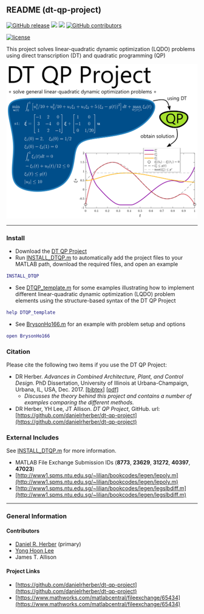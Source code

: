 ## README (dt-qp-project)

[![GitHub release](https://img.shields.io/github/release/danielrherber/dt-qp-project.svg)](https://github.com/danielrherber/dt-qp-project/releases/latest)
[![](https://img.shields.io/badge/language-matlab-EF963C.svg)](https://www.mathworks.com/products/matlab.html)
[![](https://img.shields.io/github/issues-raw/danielrherber/dt-qp-project.svg)](https://github.com/danielrherber/dt-qp-project/issues)
[![GitHub contributors](https://img.shields.io/github/contributors/danielrherber/dt-qp-project.svg)](https://github.com/danielrherber/dt-qp-project/graphs/contributors)

[![license](https://img.shields.io/github/license/danielrherber/dt-qp-project.svg)](https://github.com/danielrherber/dt-qp-project/blob/master/License)

This project solves linear-quadratic dynamic optimization (LQDO) problems using direct transcription (DT) and quadratic programming (QP)

![readme_image.svg](optional/readme_image.svg)

---
### Install
* Download the [DT QP Project](https://github.com/danielrherber/dt-qp-project/archive/master.zip)
* Run [INSTALL_DTQP.m](INSTALL_DTQP.m) to automatically add the project files to your MATLAB path, download the required files, and open an example
```matlab
INSTALL_DTQP
```
* See [DTQP_template.m](examples/DTQP_template.m) for some examples illustrating how to implement different linear-quadratic dynamic optimization (LQDO) problem elements using the structure-based syntax of the DT QP Project
```matlab
help DTQP_template
```
* See [BrysonHo166.m](examples/bryson-ho-166/BrysonHo166.m) for an example with problem setup and options
```matlab
open BrysonHo166
```

### Citation
Please cite the following two items if you use the DT QP Project:
* DR Herber. *Advances in Combined Architecture, Plant, and Control Design.* PhD Dissertation, University of Illinois at Urbana-Champaign, Urbana, IL, USA, Dec. 2017. [[bibtex]](http://systemdesign.illinois.edu/~systemdesign/bibtexbrowser.php?key=Herber2017e&bib=esdl_refs.bib) [[pdf]](http://systemdesign.illinois.edu/publications/Her17e.pdf)
	- *Discusses the theory behind this project and contains a number of examples comparing the different methods.*
* DR Herber, YH Lee, JT Allison. *DT QP Project*, GitHub. url: [https://github.com/danielrherber/dt-qp-project](https://github.com/danielrherber/dt-qp-project)

### External Includes
See [INSTALL_DTQP.m](INSTALL_DTQP.m) for more information.
- MATLAB File Exchange Submission IDs (**8773**, **23629**, **31272**, **40397**, **47023**)
- [http://www1.spms.ntu.edu.sg/~lilian/bookcodes/legen/lepoly.m](http://www1.spms.ntu.edu.sg/~lilian/bookcodes/legen/lepoly.m)
- [http://www1.spms.ntu.edu.sg/~lilian/bookcodes/legen/legslbdiff.m](http://www1.spms.ntu.edu.sg/~lilian/bookcodes/legen/legslbdiff.m)

---
### General Information

#### Contributors
- [Daniel R. Herber](https://github.com/danielrherber) (primary)
- [Yong Hoon Lee](https://github.com/yonghoonlee)
- James T. Allison

#### Project Links
- [https://github.com/danielrherber/dt-qp-project](https://github.com/danielrherber/dt-qp-project)
- [https://www.mathworks.com/matlabcentral/fileexchange/65434](https://www.mathworks.com/matlabcentral/fileexchange/65434)
